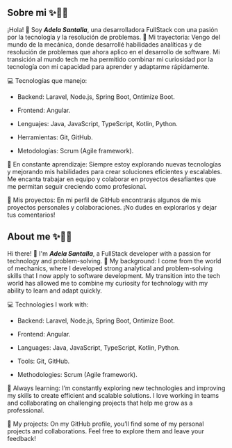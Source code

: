 ## Sobre mi ✨📢📣

¡Hola! 👋 Soy ***Adela Santalla***, una desarrolladora FullStack con una pasión por la tecnología y la resolución de problemas.
🚀 Mi trayectoria:
Vengo del mundo de la mecánica, donde desarrollé habilidades analíticas y de resolución de problemas que ahora aplico en el desarrollo de software. Mi transición al mundo tech me ha permitido combinar mi curiosidad por la tecnología con mi capacidad para aprender y adaptarme rápidamente.

💻 Tecnologías que manejo:

- Backend: Laravel, Node.js, Spring Boot, Ontimize Boot.

- Frontend: Angular.

- Lenguajes: Java, JavaScript, TypeScript, Kotlin, Python.

- Herramientas: Git, GitHub.

- Metodologías: Scrum (Agile framework).

🌱 En constante aprendizaje:
Siempre estoy explorando nuevas tecnologías y mejorando mis habilidades para crear soluciones eficientes y escalables. Me encanta trabajar en equipo y colaborar en proyectos desafiantes que me permitan seguir creciendo como profesional.

📂 Mis proyectos:
En mi perfil de GitHub encontrarás algunos de mis proyectos personales y colaboraciones. ¡No dudes en explorarlos y dejar tus comentarios!


## About me ✨📢📣

Hi there! 👋 I'm ***Adela Santalla***, a FullStack developer with a passion for technology and problem-solving.
🚀 My background:
I come from the world of mechanics, where I developed strong analytical and problem-solving skills that I now apply to software development. My transition into the tech world has allowed me to combine my curiosity for technology with my ability to learn and adapt quickly.

💻 Technologies I work with:

- Backend: Laravel, Node.js, Spring Boot, Ontimize Boot.

- Frontend: Angular.

- Languages: Java, JavaScript, TypeScript, Kotlin, Python.

- Tools: Git, GitHub.

- Methodologies: Scrum (Agile framework).

🌱 Always learning:
I’m constantly exploring new technologies and improving my skills to create efficient and scalable solutions. I love working in teams and collaborating on challenging projects that help me grow as a professional.

📂 My projects:
On my GitHub profile, you’ll find some of my personal projects and collaborations. Feel free to explore them and leave your feedback!